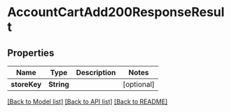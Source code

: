 # AccountCartAdd200ResponseResult

## Properties
Name | Type | Description | Notes
------------ | ------------- | ------------- | -------------
**storeKey** | **String** |  | [optional] 

[[Back to Model list]](../README.md#documentation-for-models) [[Back to API list]](../README.md#documentation-for-api-endpoints) [[Back to README]](../README.md)


